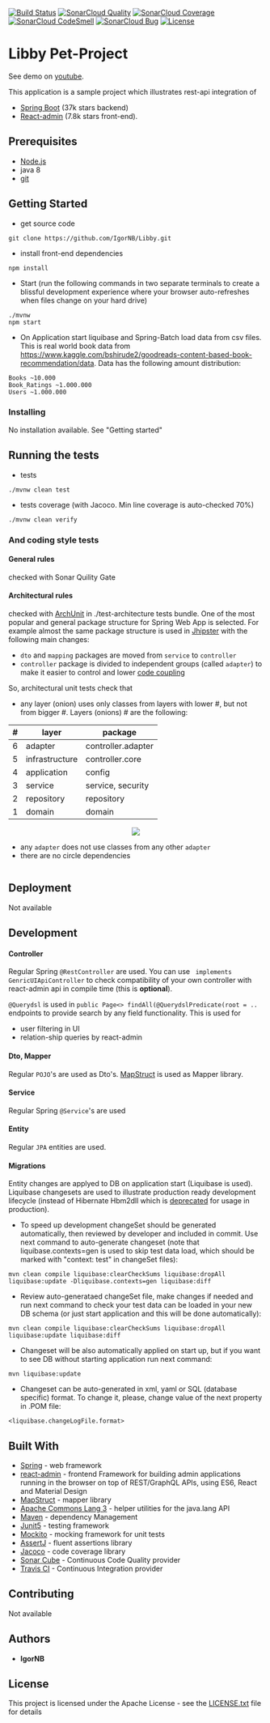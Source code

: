 [![Build Status](https://travis-ci.com/IgorNB/libby.svg?branch=master)](https://travis-ci.com/IgorNB/Libby)
[![SonarCloud Quality](https://sonarcloud.io/api/project_badges/measure?project=com.lig%3Alibby&metric=alert_status)](https://sonarcloud.io/dashboard?id=com.lig%3Alibby)
[![SonarCloud Coverage](https://sonarcloud.io/api/project_badges/measure?project=com.lig%3Alibby&metric=coverage)](https://sonarcloud.io/dashboard?id=com.lig%3Alibby)
[![SonarCloud CodeSmell](https://sonarcloud.io/api/project_badges/measure?project=com.lig%3Alibby&metric=code_smells)](https://sonarcloud.io/dashboard?id=com.lig%3Alibby)
[![SonarCloud Bug](https://sonarcloud.io/api/project_badges/measure?project=com.lig%3Alibby&metric=bugs)](https://sonarcloud.io/dashboard?id=com.lig%3Alibby)
[![License](https://img.shields.io/badge/License-Apache%202.0-blue.svg)](https://opensource.org/licenses/Apache-2.0)
# Libby Pet-Project
See demo on [youtube](https://www.youtube.com/watch?v=tGOQ4pxfIx8&feature=youtu.be).

This application is a sample project which illustrates rest-api integration of 
* [Spring Boot](https://github.com/spring-projects/spring-boot) (37k stars backend) 
* [React-admin](https://github.com/marmelab/react-admin) (7.8k stars front-end).

## Prerequisites
* [Node.js](https://nodejs.org/en/)
* java 8
* [git](https://git-scm.com/)

## Getting Started
* get source code
```
git clone https://github.com/IgorNB/Libby.git
```

* install front-end dependencies
```
npm install
```

* Start (run the following commands in two separate terminals to create a blissful development experience where your browser auto-refreshes when files change on your hard drive)
```
./mvnw
npm start
```
 * On Application start liquibase and Spring-Batch load data from csv files. This is real world book data from https://www.kaggle.com/bshirude2/goodreads-content-based-book-recommendation/data. Data has the following amount distribution: 
 ```
 Books ~10.000
 Book_Ratings ~1.000.000
 Users ~1.000.000
 ```
 
### Installing

No installation available. See "Getting started"

## Running the tests
 * tests 
```
./mvnw clean test
```
 * tests coverage (with Jacoco. Min line coverage is auto-checked 70%) 
```
./mvnw clean verify
```


### And coding style tests

#### General rules 
checked with Sonar Quility Gate

#### Architectural rules 
checked with [ArchUnit](https://github.com/TNG/ArchUnit) in ./test-architecture tests bundle.
One of the most popular and general package structure for Spring Web App is selected. For example almost the same package structure is used in [Jhipster](https://github.com/jhipster/generator-jhipster) with the following main changes:
* `dto` and `mapping` packages are moved from `service` to `controller`
* `controller` package is divided to independent groups (called `adapter`) to make it easier to control and lower [code coupling](https://en.wikipedia.org/wiki/Coupling_(computer_programming))

So, architectural unit tests check that 
* any layer (onion) uses only classes from layers with lower #, but not from bigger #. Layers (onions) # are the following:

| #  | layer  |package|
|---|---|---|
|6| adapter  |controller.adapter|
|5| infrastructure  |controller.core|
|4| application  |config|
|3| service  |service, security|
|2| repository  |repository|
|1|domain|domain|

<p align="center">
    <img src="./docs/architecture_onions.svg">
</p>

* any `adapter` does not use classes from any other `adapter`
* there are no circle dependencies

```
```

## Deployment

Not available

## Development
#### Controller
Regular Spring `@RestController` are used. You can use ` implements GenricUIApiController` to check compatibility of your own controller with react-admin api in compile time (this is **optional**).

`@Querydsl` is used in `public Page<> findAll(@QuerydslPredicate(root = ..` endpoints to provide search by any field functionality. This is used for 
* user filtering in UI
* relation-ship queries by react-admin

#### Dto, Mapper
Regular `POJO`'s are used as Dto's. [MapStruct](http://mapstruct.org/) is used as Mapper library. 
#### Service
Regular Spring `@Service`'s are used 
#### Entity
Regular `JPA` entities are used.
#### Migrations
Entity changes are applyed to DB on application start (Liquibase is used). Liquibase changesets are used to illustrate production ready development lifecycle (instead of Hibernate Hbm2dll which is [deprecated](http://docs.jboss.org/tools/4.1.0.Final/en/hibernatetools/html/ant.html#d0e4651) for usage in production).

* To speed up development changeSet should be generated automatically, then reviewed by developer and included in commit. Use next command to auto-generate changeset (note that liquibase.contexts=gen is used to skip test data load, which should be marked with "context: test" in changeSet files):

``` 
mvn clean compile liquibase:clearCheckSums liquibase:dropAll liquibase:update -Dliquibase.contexts=gen liquibase:diff
```

* Review auto-generataed changeSet file, make changes if needed and run next command to check your test data can be loaded in your new DB schema (or just start application and this will be done automatically):

``` 
mvn clean compile liquibase:clearCheckSums liquibase:dropAll liquibase:update liquibase:diff
```

* Changeset will be also automatically applied on start up, but if you want to see DB without starting application run next command:
``` 
mvn liquibase:update
```

* Changeset can be auto-generated in xml, yaml or SQL (database specific) format. To change it, please, change value of the next property in .POM file:
```
<liquibase.changeLogFile.format>
```

## Built With

* [Spring](https://docs.spring.io/spring/docs/5.1.4) - web framework
* [react-admin](https://github.com/marmelab/react-admin) - frontend Framework for building admin applications running in the browser on top of REST/GraphQL APIs, using ES6, React and Material Design
* [MapStruct](http://mapstruct.org/) - mapper library
* [Apache Commons Lang 3](https://commons.apache.org/proper/commons-lang/download_lang.cgi) - helper utilities for the java.lang API
* [Maven](https://maven.apache.org/) - dependency Management
* [Junit5](https://junit.org/junit5/) - testing framework
* [Mockito](https://site.mockito.org/) -  mocking framework for unit tests
* [AssertJ](http://joel-costigliola.github.io/assertj/) - fluent assertions library
* [Jacoco](https://www.eclemma.org/jacoco/) - code coverage library
* [Sonar Cube](https://sonarcloud.io) - Continuous Code Quality provider
* [Travis CI](https://travis-ci.org) - Continuous Integration provider
## Contributing

Not available 


## Authors

* **IgorNB**

## License

This project is licensed under the Apache License - see the [LICENSE.txt](LICENSE.txt) file for details

